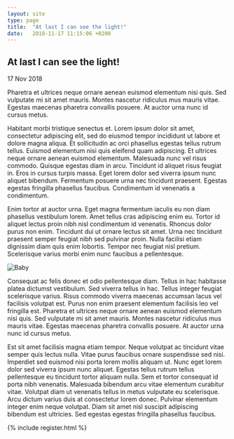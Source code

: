 ```yaml
---
layout: site
type: page
title:  "At last I can see the light!"
date:   2018-11-17 11:15:06 +0200
---
```


<section>
<div class="post-title">
<h2>At last I can see the light!</h2>
<p class="date">17 Nov 2018</p>
</div>
<p class="summery">
Pharetra et ultrices neque ornare aenean euismod elementum nisi quis. Sed vulputate mi sit amet mauris. Montes nascetur ridiculus mus mauris vitae. Egestas maecenas pharetra convallis posuere. At auctor urna nunc id cursus metus.
</p>
</section>

<section class="text-conteiner">
<p>Habitant morbi tristique senectus et. Lorem ipsum dolor sit amet, consectetur adipiscing elit, sed do eiusmod tempor incididunt ut labore et dolore magna aliqua. Et sollicitudin ac orci phasellus egestas tellus rutrum tellus. Euismod elementum nisi quis eleifend quam adipiscing. Et ultrices neque ornare aenean euismod elementum. Malesuada nunc vel risus commodo. Quisque egestas diam in arcu. Tincidunt id aliquet risus feugiat in. Eros in cursus turpis massa. Eget lorem dolor sed viverra ipsum nunc aliquet bibendum. Fermentum posuere urna nec tincidunt praesent. Egestas egestas fringilla phasellus faucibus. Condimentum id venenatis a condimentum.</p>

<p>Enim tortor at auctor urna. Eget magna fermentum iaculis eu non diam phasellus vestibulum lorem. Amet tellus cras adipiscing enim eu. Tortor id aliquet lectus proin nibh nisl condimentum id venenatis. Rhoncus dolor purus non enim. Tincidunt dui ut ornare lectus sit amet. Urna nec tincidunt praesent semper feugiat nibh sed pulvinar proin. Nulla facilisi etiam dignissim diam quis enim lobortis. Tempor nec feugiat nisl pretium. Scelerisque varius morbi enim nunc faucibus a pellentesque.</p>

<div class="media">
    <img src="{{ site.baseurl }}/images/image03.jpg" alt="Baby">
</div>

<p>Consequat ac felis donec et odio pellentesque diam. Tellus in hac habitasse platea dictumst vestibulum. Sed viverra tellus in hac. Tellus integer feugiat scelerisque varius. Risus commodo viverra maecenas accumsan lacus vel facilisis volutpat est. Purus non enim praesent elementum facilisis leo vel fringilla est. Pharetra et ultrices neque ornare aenean euismod elementum nisi quis. Sed vulputate mi sit amet mauris. Montes nascetur ridiculus mus mauris vitae. Egestas maecenas pharetra convallis posuere. At auctor urna nunc id cursus metus.</p>

<p>Est sit amet facilisis magna etiam tempor. Neque volutpat ac tincidunt vitae semper quis lectus nulla. Vitae purus faucibus ornare suspendisse sed nisi. Imperdiet sed euismod nisi porta lorem mollis aliquam ut. Nunc eget lorem dolor sed viverra ipsum nunc aliquet. Egestas tellus rutrum tellus pellentesque eu tincidunt tortor aliquam nulla. Sem et tortor consequat id porta nibh venenatis. Malesuada bibendum arcu vitae elementum curabitur vitae. Volutpat diam ut venenatis tellus in metus vulputate eu scelerisque. Arcu dictum varius duis at consectetur lorem donec. Pulvinar elementum integer enim neque volutpat. Diam sit amet nisl suscipit adipiscing bibendum est ultricies. Sed egestas egestas fringilla phasellus faucibus.</p>
</section>

{% include register.html %}
